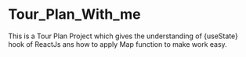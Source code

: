 # Tour_Plan_With_me
This is a Tour Plan Project which gives the understanding of {useState} hook of ReactJs ans how to apply Map function to make work easy.
